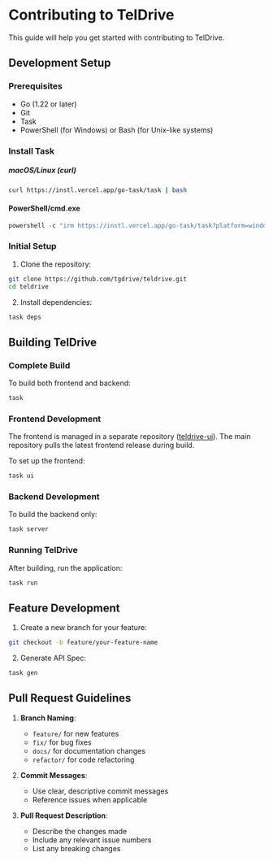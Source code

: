 # Contributing to TelDrive

This guide will help you get started with contributing to TelDrive.

## Development Setup

### Prerequisites

- Go (1.22 or later)
- Git
- Task
- PowerShell (for Windows) or Bash (for Unix-like systems)

### Install Task

##### macOS/Linux (curl)
```sh
curl https://instl.vercel.app/go-task/task | bash
```

#### PowerShell/cmd.exe
```powershell
powershell -c "irm https://instl.vercel.app/go-task/task?platform=windows|iex"
```

### Initial Setup

1. Clone the repository:
```bash
git clone https://github.com/tgdrive/teldrive.git
cd teldrive
```

2. Install dependencies:
```bash
task deps
```

## Building TelDrive

### Complete Build
To build both frontend and backend:
```bash
task
```

### Frontend Development
The frontend is managed in a separate repository ([teldrive-ui](https://github.com/tgdrive/teldrive-ui)). The main repository pulls the latest frontend release during build.

To set up the frontend:
```bash
task ui
```

### Backend Development
To build the backend only:
```bash
task server
```

### Running TelDrive
After building, run the application:
```bash
task run
```

## Feature Development

1. Create a new branch for your feature:
```bash
git checkout -b feature/your-feature-name
```

2. Generate API Spec:
```bash
task gen
```

## Pull Request Guidelines

1. **Branch Naming**:
   - `feature/` for new features
   - `fix/` for bug fixes
   - `docs/` for documentation changes
   - `refactor/` for code refactoring

2. **Commit Messages**:
   - Use clear, descriptive commit messages
   - Reference issues when applicable

3. **Pull Request Description**:
   - Describe the changes made
   - Include any relevant issue numbers
   - List any breaking changes